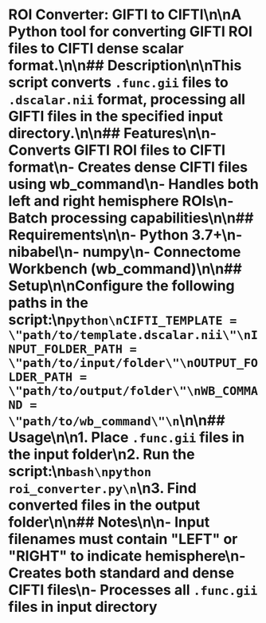 # ROI Converter: GIFTI to CIFTI\n\nA Python tool for converting GIFTI ROI files to CIFTI dense scalar format.\n\n## Description\n\nThis script converts `.func.gii` files to `.dscalar.nii` format, processing all GIFTI files in the specified input directory.\n\n## Features\n\n- Converts GIFTI ROI files to CIFTI format\n- Creates dense CIFTI files using wb_command\n- Handles both left and right hemisphere ROIs\n- Batch processing capabilities\n\n## Requirements\n\n- Python 3.7+\n- nibabel\n- numpy\n- Connectome Workbench (wb_command)\n\n## Setup\n\nConfigure the following paths in the script:\n```python\nCIFTI_TEMPLATE = \"path/to/template.dscalar.nii\"\nINPUT_FOLDER_PATH = \"path/to/input/folder\"\nOUTPUT_FOLDER_PATH = \"path/to/output/folder\"\nWB_COMMAND = \"path/to/wb_command\"\n```\n\n## Usage\n\n1. Place `.func.gii` files in the input folder\n2. Run the script:\n```bash\npython roi_converter.py\n```\n3. Find converted files in the output folder\n\n## Notes\n\n- Input filenames must contain \"LEFT\" or \"RIGHT\" to indicate hemisphere\n- Creates both standard and dense CIFTI files\n- Processes all `.func.gii` files in input directory